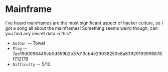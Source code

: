 # Mainframe
I've heard mainframes are the most significant aspect of hacker culture,
so I got a song all about the mainframes! Something seems weird though, can you find
any secret data in this?


* `Author` -- Towel
* `Flag` -- 7ac19d0096449cb0d359b2b37d13cb4e29038253e8a83929193996876f712178
* `Difficulty` -- 5/10

